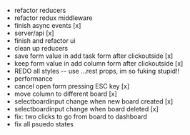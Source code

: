 - refactor reducers
- refactor redux middleware
- finish async events [x]
- server/api [x]
- finish and refactor ui
- clean up reducers
- save form value in add task form after clickoutside [x]
- keep form value in add column form after clickoutside [x]
- REDO all styles -- use ...rest props, im so fuking stupid!!
- performance
- cancel open form pressing ESC key [x]
- move column to different board [x]
- selectboardinput change when new board created [x]
- selectboardinput change when board deleted [x]
- fix: two clicks to go from board to dashboard
- fix all psuedo states

